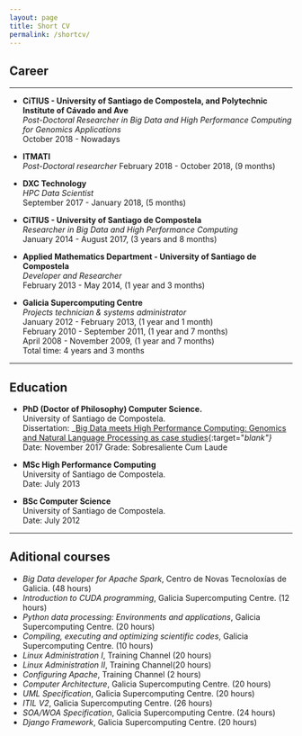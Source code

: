 ```yaml
---
layout: page
title: Short CV
permalink: /shortcv/
---
```


## Career ##

---
* **CiTIUS - University of Santiago de Compostela, and Polytechnic Institute of Cávado and Ave**  
_Post-Doctoral Researcher in Big Data and High Performance Computing for Genomics Applications_  
October 2018 - Nowadays

* **ITMATI**  
_Post-Doctoral researcher_
February 2018 - October 2018, (9 months)

* **DXC Technology**  
_HPC Data Scientist_  
September 2017 - January 2018, (5 months)  

* **CiTIUS - University of Santiago de Compostela**  
_Researcher in Big Data and High Performance Computing_  
January 2014 - August 2017, (3 years and 8 months)  

* **Applied Mathematics Department - University of Santiago de Compostela**  
_Developer and Researcher_  
February 2013 - May 2014, (1 year and 3 months)

* **Galicia Supercomputing Centre**  
_Projects technician & systems administrator_  
January 2012 - February 2013, (1 year and 1 month)  
February 2010 - September 2011, (1 year and 7 months)  
April 2008 - November 2009, (1 year and 7 months)  
Total time: 4 years and 3 months  

---

## Education ##
* **PhD (Doctor of Philosophy) Computer Science.**  
University of Santiago de Compostela.  
Dissertation: _[Big Data meets High Performance Computing: Genomics and Natural Language Processing as case studies](https://github.com/jmabuin/jmabuin.github.io/blob/master/files/PHd_Dissertation_JMAbuin.pdf){:target="_blank"}_  
Date: November 2017
Grade: Sobresaliente Cum Laude

* **MSc High Performance Computing**  
University of Santiago de Compostela.  
Date: July 2013

* **BSc Computer Science**  
University of Santiago de Compostela.  
Date: July 2012

---

## Aditional courses ##
* _Big Data developer for Apache Spark_, Centro de Novas Tecnoloxías de Galicia. (48 hours)  
* _Introduction to CUDA programming_, Galicia Supercomputing Centre. (12 hours)  
* _Python data processing:  Environments and applications_, Galicia Supercomputing Centre. (20 hours)  
* _Compiling, executing and optimizing scientific codes_, Galicia Supercomputing Centre. (10 hours)  
* _Linux Administration I_, Training Channel (20 hours)  
* _Linux Administration II_, Training Channel(20 hours)  
* _Configuring Apache_, Training Channel (2 hours)  
* _Computer Architecture_, Galicia Supercomputing Centre. (20 hours)  
* _UML Specification_, Galicia Supercomputing Centre. (20 hours)  
* _ITIL V2_, Galicia Supercomputing Centre. (26 hours)  
* _SOA/WOA Specification_, Galicia Supercomputing Centre. (24 hours)  
* _Django Framework_, Galicia Supercomputing Centre. (20 hours)  